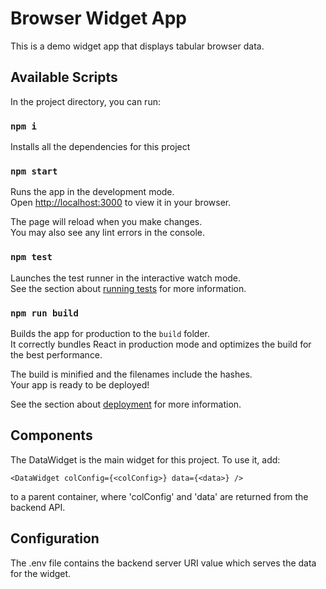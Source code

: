 # Browser Widget App

This is a demo widget app that displays tabular browser data.

## Available Scripts

In the project directory, you can run:

### `npm i`

Installs all the dependencies for this project

### `npm start`

Runs the app in the development mode.\
Open [http://localhost:3000](http://localhost:3000) to view it in your browser.

The page will reload when you make changes.\
You may also see any lint errors in the console.

### `npm test`

Launches the test runner in the interactive watch mode.\
See the section about [running tests](https://facebook.github.io/create-react-app/docs/running-tests) for more information.

### `npm run build`

Builds the app for production to the `build` folder.\
It correctly bundles React in production mode and optimizes the build for the best performance.

The build is minified and the filenames include the hashes.\
Your app is ready to be deployed!

See the section about [deployment](https://facebook.github.io/create-react-app/docs/deployment) for more information.

## Components

The DataWidget is the main widget for this project. To use it, add:

```
<DataWidget colConfig={<colConfig>} data={<data>} />
```

to a parent container, where 'colConfig' and 'data' are returned from the backend API.

## Configuration

The .env file contains the backend server URI value which serves the data for the widget.


